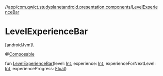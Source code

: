 //[app](../../index.md)/[com.qwict.studyplanetandroid.presentation.components](index.md)/[LevelExperienceBar](-level-experience-bar.md)

# LevelExperienceBar

[androidJvm]\

@[Composable](https://developer.android.com/reference/kotlin/androidx/compose/runtime/Composable.html)

fun [LevelExperienceBar](-level-experience-bar.md)(level: [Int](https://kotlinlang.org/api/latest/jvm/stdlib/kotlin/-int/index.html), experience: [Int](https://kotlinlang.org/api/latest/jvm/stdlib/kotlin/-int/index.html), experienceForNextLevel: [Int](https://kotlinlang.org/api/latest/jvm/stdlib/kotlin/-int/index.html), experienceProgress: [Float](https://kotlinlang.org/api/latest/jvm/stdlib/kotlin/-float/index.html))
